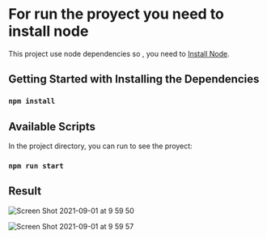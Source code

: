# For run the proyect you need to install node

This project use node dependencies so , you need to [Install Node](https://nodejs.org/en/download/).

## Getting Started with Installing the Dependencies

### `npm install`

## Available Scripts

In the project directory, you can run to see the proyect:

### `npm run start`


## Result 

![Screen Shot 2021-09-01 at 9 59 50](https://user-images.githubusercontent.com/21114299/131695038-1826e584-a9da-486b-80d9-390c3fce4fb5.png)


![Screen Shot 2021-09-01 at 9 59 57](https://user-images.githubusercontent.com/21114299/131695061-801e5e4a-cc2a-4d93-a512-dd60f0e1d524.png)

